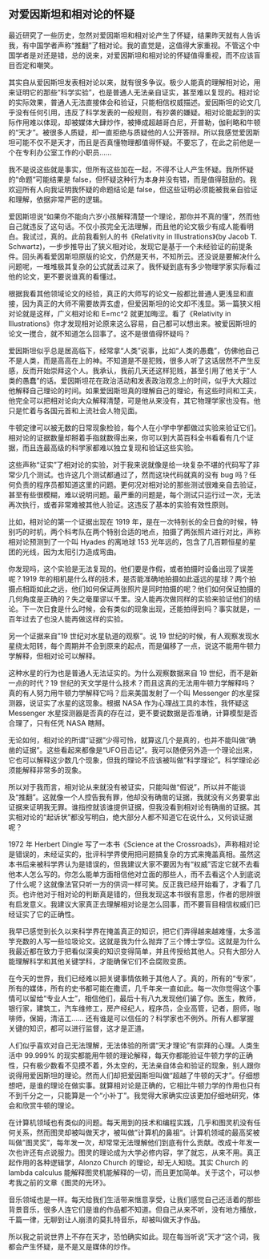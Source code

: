 <div class="inner">
<h2>对爱因斯坦和相对论的怀疑</h2>
<p>最近研究了一些历史，忽然对爱因斯坦和相对论产生了怀疑，结果昨天就有人告诉我，有中国学者声称“推翻”了相对论。我的直觉是，这值得大家重视。不管这个中国学者是对还是错，总的说来，对爱因斯坦和相对论的怀疑值得重视，而不应该盲目否定和嘲笑。</p>
<p>其实自从爱因斯坦发表相对论以来，就有很多争议。极少人能真的理解相对论，用来证明它的那些“科学实验”，也是普通人无法亲自证实，甚至难以复现的。相对论的实际效果，普通人无法直接体会和验证，只能相信权威描述。爱因斯坦的论文几乎没有任何引用，违反了科学发表的一般规则，有抄袭的嫌疑。相对论能起到的实际作用难以体现，却被媒体大肆炒作，被捧成超越哥白尼，开普勒，伽利略和牛顿的“天才”。被很多人质疑，却一直拒绝与质疑他的人公开答辩。所以我感觉爱因斯坦可能不仅不是天才，而且是否真懂物理都值得怀疑。不要忘了，在此之前他是一个在专利办公室工作的小职员……</p>
<p>我不是说这些就是事实，但所有这些加在一起，不得不让人产生怀疑。我所怀疑的“命题”可能结果是 false，但怀疑这种行为本身并没有错，而是值得鼓励的。我欢迎所有人向我证明我怀疑的命题结论是 false，但这些证明必须能被我亲自验证和理解，依据非常严密的逻辑。</p>
<p>爱因斯坦说“如果你不能向六岁小孩解释清楚一个理论，那你并不真的懂”，然而他自己就违反了这句话。不仅小孩完全无法理解，而且他的论文极少有成人能看明白。我试过，真的。此前我看别人的书《Relativity in Illustrations》(by Jacob T. Schwartz)，一步步推导出了狭义相对论，发现它是基于一个未经验证的前提条件。回头再看爱因斯坦原版的论文，仍然是天书，不知所云。还没说是要解决什么问题呢，一堆堆极其复杂的公式就丢过来了。我怀疑到底有多少物理学家实际看过他的论文，更不要说谁真的看懂过。</p>
<p>根据我看其他领域论文的经验，真正的大师写的论文一般都比普通人更浅显和直接，因为真正的大师不需要故弄玄虚，但爱因斯坦的论文却不浅显。第一篇狭义相对论就是这样，广义相对论和 E=mc^2 就更加晦涩。看了《Relativity in Illustrations》你才发现相对论原来这么容易，自己都可以想出来。被爱因斯坦的论文一搅合，就不知道怎么回事了。这不是很值得怀疑吗？</p>
<p>爱因斯坦似乎总是居高临下，经常拿“人类”说事，比如“人类的愚蠢”，仿佛他自己不是人类，而是高高在上的神。不知道是不是犯贱，很多人听了这话居然不产生反感，反而开始崇拜这个人。我承认，我前几天还这样犯贱，甚至引用了他关于“人类的愚蠢”的话。爱因斯坦花在政治活动和发表政治观念上的时间，似乎大大超过他解释自己理论的时间。如果爱因斯坦真的理解自己的理论，有这些时间和工夫，他完全可以把相对论向大众解释清楚，可是他从来没有，其它物理学家也没有。他只是忙着与各国元首和上流社会人物见面。</p>
<p>牛顿定律可以被无数的日常现象检验，每个人在小学中学都做过实验来验证它们。相对论的证据数量却掰着手指就数得出来，你可以到大英百科全书看看有几个证据，而且连最高级的科学家都难以独立复现和验证这些实验。</p>
<p>这些声称“证实”了相对论的实验，对于我来说就像是给一块复杂不堪的代码写了非常少几个测试。也许这几个测试都通过了，然而这块代码就真的没有 bug 吗？任何负责的程序员都知道这里的问题。更何况对相对论的那些测试很难亲自去验证，甚至有些很模糊，难以说明问题。最严重的问题是，每个测试只运行过一次，无法再次执行，或者非常难被其他人验证。这违反了基本的实验有效性原则。</p>
<p>比如，相对论的第一个证据出现在 1919 年，是在一次特别长的全日食的时候，特别巧的时机，两个科考队在两个特别合适的地点，拍摄了两张照片进行对比，声称相对论预测到了一个叫 Hyades 的离地球 153 光年远的，包含了几百颗恒星的星团的光线，因为太阳引力造成弯曲。</p>
<p>你发现吗，这个实验是无法复现的。他们要是作假，或者拍摄时设备出现了误差呢？1919 年的相机是什么样的技术，是否能准确地拍摄如此遥远的星球？两个拍摄点相距如此之远，他们如何保证两张照片是同时拍摄的呢？他们如何保证拍摄的几何角度是正确的？失之毫厘谬以千里。没人能再次做同样的实验来验证他们的结论。下一次日食是什么时候，会有类似的现象出现，还能拍得到吗？事实就是，一百年过去了也没人能再做这样的实验。</p>
<p>另一个证据来自”19 世纪对水星轨道的观察”。说 19 世纪的时候，有人观察发现水星绕太阳转，每个周期并不会到原来的起点，而是偏移了一点，说这不能用牛顿力学解释，但相对论可以解释。</p>
<p>这种水星的行为也是普通人无法证实的。为什么观察数据来自 19 世纪，而不是新一点的时代？19 世纪的天文学是什么技术？而且这真的无法用牛顿力学解释吗？真的有人努力用牛顿力学解释它吗？后来美国发射了一个叫 Messenger 的水星探测器，说证实了水星的这现象。根据 NASA 作为心理战工具的本性，我怀疑这 Messenger 水星探测器是否真的存在过，更不要说数据是否准确，计算模型是否合理了，只有任凭 NASA 瞎掰。</p>
<p>无论如何，相对论的所谓“证据”少得可怜，就算这几个是真的，也并不能叫做“确凿的证据”。这些看起来都像是“UFO目击记”。我可以随便另外造一个理论出来，它也可以解释这少数几个现象，但我的理论不应该被叫做“科学理论”。科学理论必须能解释非常多的现象。</p>
<p>所以对于我而言，相对论从来就没有被证实，只能叫做“假说”，所以并不能谈及“推翻”。这就像一个人控告我有罪，他却没有确凿的证据，我就没有义务要拿出证据来证明我无罪。谁指控就该谁提供证据，但我没看到相对论有确凿的证据。其实相对论的“起诉状”都没写明白，绝大部分人都不知道它在说什么，又何谈证据呢？</p>
<p>1972 年 Herbert Dingle 写了一本书《Science at the Crossroads》，声称相对论是错误的，未经证实的，批评科学界使用把问题搞复杂的方式来掩盖真相。虽然这本书后来被科学界认为是错误的，但我建议大家不要因为有“权威”否定它就不去看他本人怎么写的。你怎么能单方面相信他对立面的那些人，而不去看这个人到底说了什么呢？这就像法官只听一方的供词一样可笑。反正我已经开始看了，才看了几页。也许他对于相对论的判断真是错的，但我发现这本书很有意思，作者的思辨很有启发意义。我建议大家真正去理解相对论是怎么回事，而不要盲目相信权威们已经证实了它的正确性。</p>
<p>我早已感觉到长久以来科学界在掩盖真正的知识，把它们弄得越来越难懂，太多滥竽充数的人写一些垃圾论文。这就是我为什么抛弃了三个博士学位。这就是为什么我最近都在致力于把看似深奥的知识变得简单，并且传授给其他人。只有大部分人能理解科学和其他关键学科，才能确保它们不会腐败变质。</p>
<p>在今天的世界，我们已经难以把关键事情依赖于其他人了。真的，所有的“专家”，所有的媒体，所有的史书都可能在撒谎，几千年来一直如此。每一次你觉得这个事情可以留给“专业人士”，相信他们，最后十有八九发现他们骗了你。医生，教师，银行家，建筑工，汽车维修工，房产经纪人，程序员，企业高管，记者，厨师，咖啡师，保姆，清洁工…… 还有谁是可以信任的？科学家也不例外。所有人都掌握关键的知识，都可以进行监督，这才是正道。</p>
<p>人们似乎喜欢对自己无法理解，无法体验的所谓“天才理论”有崇拜的心理。人类生活中 99.999% 的现实都能用牛顿的理论解释，每天你都能验证牛顿力学的正确性，只有极少数看不见摸不着，外太空的，无法亲自体会和验证的现象，别人跟你说得用爱因斯坦的理论。然而人们却把爱因斯坦叫做“超越了牛顿的天才”。仔细想想吧，是谁的理论在做实事。就算相对论是正确的，它相比牛顿力学的作用也只有不到千分之一，只能算是一个“小补丁”。我觉得大家确实应该更加仔细地研究，体会和欣赏牛顿的理论。</p>
<p>在计算机领域也有类似的问题。每天用到的技术和编程实践，几乎和图灵机没有任何关系，然而图灵却被叫做天才，被叫做”计算机的鼻祖“。计算机领域的最高奖被叫做”图灵奖“，每年发一次，却常常无法理解他们到底有什么贡献。改成十年发一次也许还有点说服力。图灵的理论成为大学必修内容，学了就忘，从来不用。真正起作用的各种逻辑学，Alonzo Church 的理论，却无人知晓。其实 Church 的 lambda calculus 能解释图灵机能解释的一切，而且更加简单。关于这个，可以参考我之前的文章《图灵的光环》。</p>
<p>音乐领域也是一样。每天给我们生活带来惬意享受，让我们感觉自己还活着的那些背景音乐，很多人连它们是谁的作品都不知道。但自己从来不听，没有地方播放，千篇一律，无聊到让人崩溃的莫扎特音乐，却被叫做天才作品。</p>
<p>所以我之前说世界上不存在天才，恐怕确实如此。现在每当听说”天才“这个词，我都会产生怀疑，是不是又是媒体的炒作。</p>
</div>
<!--
<div class="ad-banner" style="margin-top: 5px">
<script async src="//pagead2.googlesyndication.com/pagead/js/adsbygoogle.js"></script>
<ins class="adsbygoogle"
                    style="display:inline-block;width:100%;height:90px"
                    data-ad-client="ca-pub-1331524016319584"
                    data-ad-slot="6657867155"></ins>
<script>(adsbygoogle = window.adsbygoogle || []).push({});</script>
</div>
<script data-ad-client="ca-pub-1331524016319584" async
            src="https://pagead2.googlesyndication.com/pagead/js/adsbygoogle.js">
</script>
        -->
    